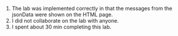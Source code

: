 1. The lab was implemented correctly in that the messages
    from the jsonData were shown on the HTML page.
2. I did not collaborate on the lab with anyone.
3. I spent about 30 min completing this lab.
